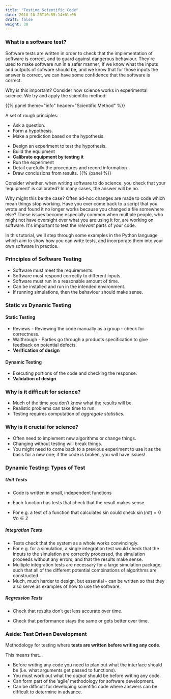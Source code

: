 ```yaml
---
title: "Testing Scientific Code"
date: 2018-10-26T10:55:14+01:00
draft: false
weight: 30
---
```


### What is a software test?

Software tests are written in order to check that the implementation of software is correct, and to guard against dangerous behaviour. They're used to make software run in a safer manner; if we know what the inputs and outputs of sofware should be, and we know that for those inputs the answer is correct, we can have some confidence that the software is correct.

Why is this important? Consider how science works in experimental science. We try and apply the scientific method:

{{% panel theme="info" header="Scientific Method" %}}

A set of rough principles:

* Ask a question.
* Form a hypothesis.
* Make a prediction based on the hypothesis.
-   Design an experiment to test the hypothesis.
-   Build the equipment
-   **Calibrate equipment by testing it**
-   Run the experiment
-   Detail carefully the procedures and record information.
-   Draw conclusions from results.
{{% /panel %}}

Consider whether, when writing software to do science, you check that your 'equipment' is calibrated? In many cases, the answer will be no.

Why might this be the case? Often ad-hoc changes are made to code which mean things stop working. Have you ever come back to a script that you wrote and found it no longer works because you changed a file somewhere else? These issues become especially common when multiple people, who might not have oversight over what you are using it for, are working on software. It's important to test the *relevant* parts of your code.

In this tutorial, we'll step through some examples in the Python language which aim to show how you can write tests, and incorporate them into your own software in practice.

### Principles of Software Testing
-   Software must meet the requirements.
-   Software must respond correctly to different inputs.
-   Software must run in a reasonable amount of time.
-   Can be installed and run in the intended environment.
-   If running simulations, then the behaviour should make sense.

### Static vs Dynamic Testing

#### Static Testing
-   Reviews - Reviewing the code manually as a group - check for correctness.
-   Walthrough - Parties go through a products specification to give
    feedback on potential defects.
-   **Verification of design**

#### Dynamic Testing
-   Executing portions of the code and checking the response.
-   **Validation of design**

### Why is it difficult for science?
- Much of the time you don’t know what the results will be.
- Realistic problems can take time to run.
- Testing requires computation of *aggregate statistics*.

### Why is it crucial for science?
-   Often need to implement new algorithms or change things.
-   Changing without testing will break things.
-   You might need to come back to a previous experiment to use it as
    the basis for a new one; if the code is broken, you will have
    issues!

### Dynamic Testing: Types of Test
##### Unit Tests
- Code is written in small, independent functions
- Each function has tests that check that the result makes sense

- For e.g. a test of a function that calculates sin could check
$\sin{\left(n\pi\right)} = 0 \,\,\,\,\, \forall n \in \mathbb{Z}$

##### Integration Tests
- Tests check that the system as a whole works convincingly.
- For e.g. for a simulation, a single integration test would check that
the inputs to the simulation are correctly processed, the simulation proceeds
without any errors, and that the results make sense.
- Multiple integration tests are necessary for a large simulation package,
such that all of the different potential combinations of algorithms are
constructed.
- Much, much harder to design, but essential - can be written so that
  they also serve as examples of how to use the software.

##### Regression Tests

-   Check that results don’t get less accurate over time.

-   Check that performance stays the same or gets better over time.

### Aside: Test Driven Development

Methodology for testing where **tests are written before writing any
code**.

This means that...

* Before writing any code you need to plan out what the interface should be (i.e. what arguments get passed to functions).
* You must work out what the *output* should be before writing any code.
* Can form part of the ’agile’ methodology for software development.
* Can be difficult for developing scientific code where answers can be difficult to determine in advance.
